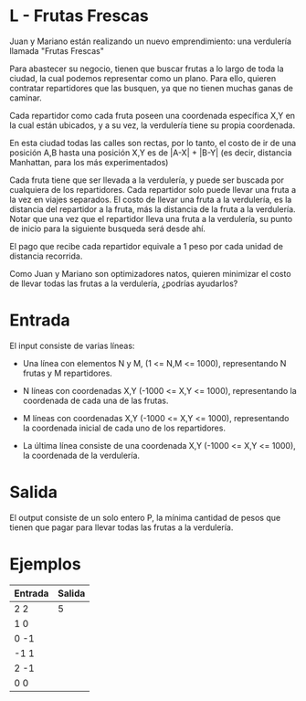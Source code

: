 # L - Frutas Frescas

Juan y Mariano están realizando un nuevo emprendimiento: una verdulería llamada "Frutas Frescas"

Para abastecer su negocio, tienen que buscar frutas a lo largo de toda la ciudad, la cual podemos representar como un plano. Para ello, quieren contratar repartidores que las busquen, ya que no tienen muchas ganas de caminar.

Cada repartidor como cada fruta poseen una coordenada específica X,Y en la cual están ubicados, y a su vez, la verdulería tiene su propia coordenada.

En esta ciudad todas las calles son rectas, por lo tanto, el costo de ir de una posición A,B hasta una posición X,Y es de |A-X| + |B-Y| (es decir, distancia Manhattan, para los más experimentados)

Cada fruta tiene que ser llevada a la verdulería, y puede ser buscada por cualquiera de los repartidores. Cada repartidor solo puede llevar una fruta a la vez en viajes separados. El costo de llevar una fruta a la verdulería, es la distancia del repartidor a la fruta, más la distancia de la fruta a la verdulería. Notar que una vez que el repartidor lleva una fruta a la verdulería, su punto de inicio para la siguiente busqueda será desde ahí.

El pago que recibe cada repartidor equivale a 1 peso por cada unidad de distancia recorrida.

Como Juan y Mariano son optimizadores natos, quieren minimizar el costo de llevar todas las frutas a la verdulería, ¿podrías ayudarlos?

# Entrada
El input consiste de varias líneas:

* Una línea con elementos N y M, (1 <= N,M <= 1000), representando N frutas y M repartidores.

* N líneas con coordenadas X,Y (-1000 <= X,Y <= 1000), representando la coordenada de cada una de las frutas.

* M líneas con coordenadas X,Y (-1000 <= X,Y <= 1000), representando la coordenada inicial de cada uno de los repartidores.

* La última línea consiste de una coordenada X,Y (-1000 <= X,Y <= 1000), la coordenada de la verdulería.

# Salida
El output consiste de un solo entero P, la mínima cantidad de pesos que tienen que pagar para llevar todas las frutas a la verdulería.

# Ejemplos
|Entrada|Salida|
|-|-|
|2 2|5|
|1 0||
|0 -1||
|-1 1||
|2 -1||
|0 0||
